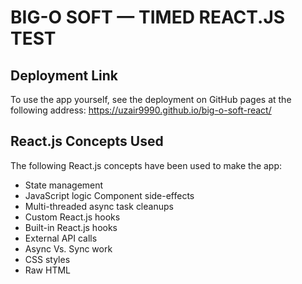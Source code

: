 # BIG-O SOFT &mdash; TIMED REACT.JS TEST

## Deployment Link
To use the app yourself, see the deployment on GitHub pages at the following address: https://uzair9990.github.io/big-o-soft-react/

## React.js Concepts Used
The following React.js concepts have been used to make the app:
- State management
- JavaScript logic Component side-effects
- Multi-threaded async task cleanups
- Custom React.js hooks
- Built-in React.js hooks
- External API calls
- Async Vs. Sync work
- CSS styles
- Raw HTML
